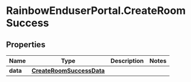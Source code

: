 # RainbowEnduserPortal.CreateRoomSuccess

## Properties

Name | Type | Description | Notes
------------ | ------------- | ------------- | -------------
**data** | [**CreateRoomSuccessData**](CreateRoomSuccessData.md) |  | 


